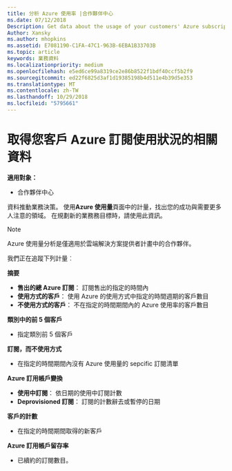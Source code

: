 ```yaml
---
title: 分析 Azure 使用率 |合作夥伴中心
ms.date: 07/12/2018
Description: Get data about the usage of your customers' Azure subscriptions.
Author: Xansky
ms.author: mhopkins
ms.assetid: E7081190-C1FA-47C1-963B-6EBA1B33703B
ms.topic: article
keywords: 業務資料
ms.localizationpriority: medium
ms.openlocfilehash: e5ed6ce99a8319ce2e86b8522f1bdf40ccf5b2f9
ms.sourcegitcommit: ed22f6825d3af1d19385198b4d511e4b39d5e353
ms.translationtype: MT
ms.contentlocale: zh-TW
ms.lasthandoff: 10/29/2018
ms.locfileid: "5795661"
---
```

# <a name="get-data-about-the-usage-of-your-customers-azure-subscriptions"></a>取得您客戶 Azure 訂閱使用狀況的相關資料 

**適用對象：**
- 合作夥伴中心

資料推動業務決策。 使用**Azure 使用量**頁面中的計量，找出您的成功與需要更多人注意的領域。 在規劃新的業務務目標時，請使用此資訊。

> [!NOTE]
> Azure 使用量分析是僅適用於雲端解決方案提供者計畫中的合作夥伴。

我們正在追蹤下列計量︰

**摘要**  
 - **售出的總 Azure 訂閱**： 訂閱售出的指定的時間內  
 - **使用方式的客戶**： 使用 Azure 的使用方式中指定的時間週期的客戶數目  
 - **不使用方式的客戶**： 不在指定的時間期間內的 Azure 使用率的客戶數目  

**類別中的前 5 個客戶**  
 -  指定類別前 5 個客戶  

**訂閱，而不使用方式**  
 -  在指定的時間期間內沒有 Azure 使用量的 sepcific 訂閱清單  

**Azure 訂用帳戶變換**  
 - **使用中訂閱**： 依日期的使用中訂閱計數  
 - **Deprovisioned 訂閱**： 訂閱的計數辭去或暫停的日期  

**客戶的計數**
 - 在指定的時間期間取得的新客戶  

**Azure 訂用帳戶留存率**  
 - 已續約的訂閱數目。   
  